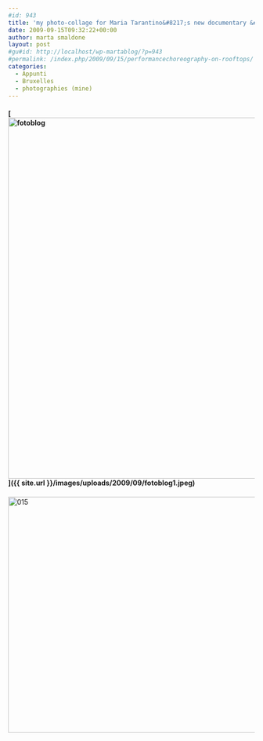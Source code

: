 ```yaml
---
#id: 943
title: 'my photo-collage for Maria Tarantino&#8217;s new documentary &#8216;Our City&#8217;'
date: 2009-09-15T09:32:22+00:00
author: marta smaldone
layout: post
#gu#id: http://localhost/wp-martablog/?p=943
#permalink: /index.php/2009/09/15/performancechoreography-on-rooftops/
categories:
  - Appunti
  - Bruxelles
  - photographies (mine)
---
```

#### [<img class="aligncenter wp-image-1751 size-full" title="fotoblog" src="{{ site.url }}/images/uploads/2009/09/fotoblog1.jpeg" alt="fotoblog" width="1904" height="736" srcset="{{ site.url }}/images/uploads/2009/09/fotoblog1.jpeg 1904w, {{ site.url }}/images/uploads/2009/09/fotoblog1-300x116.jpeg 300w, {{ site.url }}/images/uploads/2009/09/fotoblog1-768x297.jpeg 768w, {{ site.url }}/images/uploads/2009/09/fotoblog1-1024x396.jpeg 1024w, {{ site.url }}/images/uploads/2009/09/fotoblog1-1200x464.jpeg 1200w" sizes="(max-width: 1904px) 100vw, 1904px" />]({{ site.url }}/images/uploads/2009/09/fotoblog1.jpeg)

#### 

<img class="aligncenter wp-image-2241" title="015" src="{{ site.url }}/images/uploads/2009/09/015.jpg" width="680" height="481" srcset="{{ site.url }}/images/uploads/2009/09/015.jpg 850w, {{ site.url }}/images/uploads/2009/09/015-300x212.jpg 300w, {{ site.url }}/images/uploads/2009/09/015-768x543.jpg 768w" sizes="(max-width: 680px) 100vw, 680px" />
